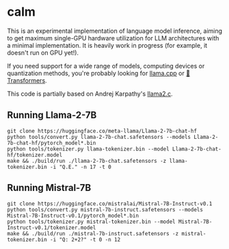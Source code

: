 # calm

This is an experimental implementation of language model inference, aiming to get maximum single-GPU hardware utilization for LLM architectures with a minimal implementation. It is heavily work in progress (for example, it doesn't run on GPU yet!).

If you need support for a wide range of models, computing devices or quantization methods, you're probably looking for [llama.cpp](https://github.com/ggerganov/llama.cpp) or [🤗 Transformers](https://github.com/huggingface/transformers).

This code is partially based on Andrej Karpathy's [llama2.c](https://github.com/karpathy/llama2.c).

## Running Llama-2-7B

```
git clone https://huggingface.co/meta-llama/Llama-2-7b-chat-hf
python tools/convert.py llama-2-7b-chat.safetensors --models Llama-2-7b-chat-hf/pytorch_model*.bin
python tools/tokenizer.py llama-tokenizer.bin --model Llama-2-7b-chat-hf/tokenizer.model
make && ./build/run ./llama-2-7b-chat.safetensors -z llama-tokenizer.bin -i "Q.E." -n 17 -t 0
```

## Running Mistral-7B

```
git clone https://huggingface.co/mistralai/Mistral-7B-Instruct-v0.1
python tools/convert.py mistral-7b-instruct.safetensors --models Mistral-7B-Instruct-v0.1/pytorch_model*.bin
python tools/tokenizer.py mistral-tokenizer.bin --model Mistral-7B-Instruct-v0.1/tokenizer.model
make && ./build/run ./mistral-7b-instruct.safetensors -z mistral-tokenizer.bin -i "Q: 2+2?" -t 0 -n 12
```
